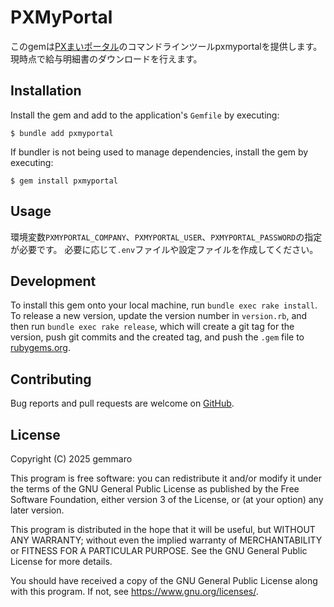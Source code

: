 # PXMyPortal

このgemは[PXまいポータル](https://www.tkc.jp/pxmyportal/)のコマンドラインツールpxmyportalを提供します。
現時点で給与明細書のダウンロードを行えます。

## Installation

Install the gem and add to the application's `Gemfile` by executing:

    $ bundle add pxmyportal

If bundler is not being used to manage dependencies, install the gem by executing:

    $ gem install pxmyportal

## Usage

環境変数`PXMYPORTAL_COMPANY`、`PXMYPORTAL_USER`、`PXMYPORTAL_PASSWORD`の指定が必要です。
必要に応じて`.env`ファイルや設定ファイルを作成してください。

## Development

To install this gem onto your local machine, run `bundle exec rake install`.
To release a new version, update the version number in `version.rb`, and then
run `bundle exec rake release`, which will create a git tag for the version,
push git commits and the created tag, and push the `.gem` file to
[rubygems.org](https://rubygems.org).

## Contributing

Bug reports and pull requests are welcome on [GitHub](https://github.com/gemmaro/pxmyportal).

## License

Copyright (C) 2025  gemmaro

This program is free software: you can redistribute it and/or modify
it under the terms of the GNU General Public License as published by
the Free Software Foundation, either version 3 of the License, or
(at your option) any later version.

This program is distributed in the hope that it will be useful,
but WITHOUT ANY WARRANTY; without even the implied warranty of
MERCHANTABILITY or FITNESS FOR A PARTICULAR PURPOSE.  See the
GNU General Public License for more details.

You should have received a copy of the GNU General Public License
along with this program.  If not, see <https://www.gnu.org/licenses/>.
